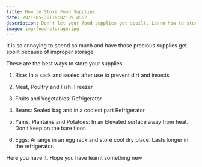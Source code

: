 ```yaml
---
title: How to Store Food Supplies
date: 2021-05-30T19:02:09.456Z
description: Don't let your food supplies get spoilt. Learn how to store them here
image: img/food-storage.jpg
---
```

It is so annoying to spend so much and have those precious supplies get spoilt because of improper storage.

These are the best ways to store your supplies

1. Rice: In a sack and sealed after use to prevent dirt and insects

2. Meat, Poultry and Fish: Freezer

3. Fruits and Vegetables: Refrigerator

4. Beans: Sealed bag and in a coolest part Refrigerator

5. Yams, Plantains and Potatoes: In an Elevated surface away from heat. Don't keep on the bare floor.

6. Eggs: Arrange in an egg rack and store cool dry place. Lasts longer in the refrigerator.



Here you have it. Hope you have learnt something new